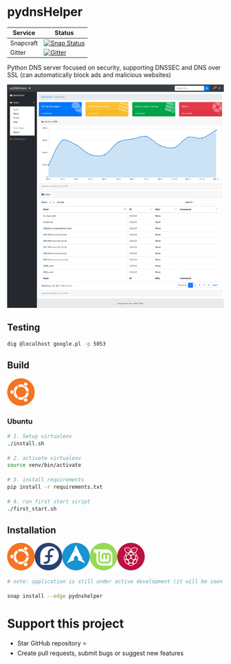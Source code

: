 # pydnsHelper
| Service | Status                                         |                                                                                 
| ------- | ---------------------------------------------- |
| Snapcraft   | [![Snap Status](https://build.snapcraft.io/badge/arturfog/pydnsHelper.svg)](https://build.snapcraft.io/user/arturfog/pydnsHelper) |
| Gitter | [![Gitter](https://badges.gitter.im/arturfog/pydnsHelper.svg)](https://gitter.im/arturfog/pydnsHelper?utm_source=badge&utm_medium=badge&utm_campaign=pr-badge) |

Python DNS server focused on security, supporting DNSSEC and DNS over SSL (can automatically block ads and malicious websites)

![Main Window](https://github.com/arturfog/pydnsHelper/raw/master/assets/app_main.png)

## Testing

```sh
dig @localhost google.pl -p 5053
```

## Build

![ubuntu](https://github.com/arturfog/qtS3Browser/raw/master/assets/64_ubuntu_icon.png)
### Ubuntu

```sh
# 1. Setup virtualenv
./install.sh

# 2. activate virtualenv
source venv/bin/activate

# 3. install requirements
pip install -r requirements.txt

# 4. run first start script
./first_start.sh
```

## Installation

![ubuntu](https://github.com/arturfog/qts3browser/raw/master/assets/64_ubuntu_icon.png)![fedora](https://github.com/arturfog/qts3browser/raw/master/assets/64_fedora_icon.png)![arch](https://github.com/arturfog/qts3browser/raw/master/assets/64_arch_icon.png)![mint](https://github.com/arturfog/qts3browser/raw/master/assets/64_mint_icon.png)![rpi](https://github.com/arturfog/qts3browser/raw/master/assets/64_rpi_icon.png)

```sh
# note: application is still under active development (it will be soon released in experimental 'edge' channel)

snap install --edge pydnshelper
```

# Support this project
- Star GitHub repository :star:
- Create pull requests, submit bugs or suggest new features
